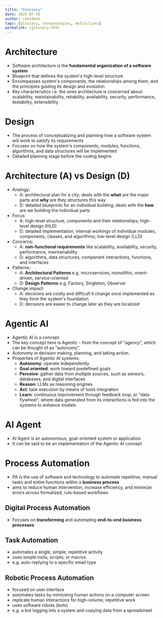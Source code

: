```yaml
---
title: "Glossary"
date: 2025-07-28
author: rohidesh
tags: [glossary, terminologies, definitions]
permalink: /glossary.html
---
```

# Architecture
- Software architecture is the **fundamental organization of a software system**
- Blueprint that defines the system's high-level structure
- Encompasses system's components, the relationships among them, and the principles guiding its design and evolution
- Key characteristics i.e. the ones architecture is concerned about: scalability, maintainability, reliability, availability, security, performance, testability, extensibility

# Design
- The process of conceptualizing and planning how a software system will work to satisfy its requirements
- Focuses on how the system's components, modules, functions, algorithms, and data structures will be implemented
- Detailed planning stage before the coding begins

# Architecture (A) vs Design (D)
- Analogy:
    - A: architectural plan for a city; deals with the **what** are the major parts and **why** are they structures this way
    - D: detailed blueprints for an individual building; deals with the **how** are we building the individual parts
- Focus:
    - A: high-level structure, components and their relationships; high-level design (HLD)
    - D: detailed implementation, internal workings of individual modules, components, classes, and algorithms; low-level design (LLD)
- Concerns:
    - A: **non-functional requirements** like scalability, availability, security, performance, maintainability
    - D: algorithms, data structures, component interactions, functions, and interfaces
- Patterns:
    - A: **Architectural Patterns** e.g. microservices, monolithic, event-driven, service-oriented
    - D: **Design Patterns** e.g. Factory, Singleton, Observer
- Change impact:
    - A: decisions are costly and difficult ti change once implemented as they form the system's foundation
    - D: decisions are easier to change later as they are localized

# Agentic AI
- Agentic AI is a concept.
- The key concept here is Agentic - from the concept of "agency", which can be thought of as "autonomy".
- Autonomy in decision making, planning, and taking action.
- Properties of Agentic AI systems:
    - **Autonomy**: operate independently
    - **Goal oriented**: work toward predefined goals
    - **Perceive**: gather data from multiple sources, such as sensors, databases, and digital interfaces
    - **Reason**: LLMs as reasoning engines
    - **Act**: task execution by means of tools integration
    - **Learn**: continuous improvement through feedback loop, or "data flywheel", where data generated from its interactions is fed into the systems to enhance models

# AI Agent
- AI Agent is an autonomous, goal-oriented system or application.
- It can be said to be an implementation of the Agentic AI concept.

# Process Automation
- PA is the use of software and technology to automate repetitive, manual tasks and entire functions within a **business process**
- aims to reduce human intervention, increase efficiency, and minimize errors across formalized, rule-based workflows

## Digital Process Automation
- Focuses on **transforming** and automating **end-to-end business processes**

## Task Automation
- automates a single, simple, repetitive activity
- uses simple tools, scripts, or macros
- e.g. auto-replying to a specific email type

## Robotic Process Automation
- focused on user interface
- automates tasks by mimicking human actions on a computer screen
- replicate human interactions for high-volume, repetitive work
- uses software robots (bots)
- e.g. a bot logging into a system and copying data from a spreadsheet